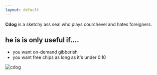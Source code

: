 ```yaml
---
layout: default
---
```


**Cdog** is a sketchy ass seal who plays courchevel and hates foreigners.


## he is is only useful if....

* you want on-demand gibberish
* you want free chips as long as it's under 0.10  


![cdog](https://cdn.wallpapersafari.com/2/11/MHTnfN.jpg)


